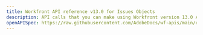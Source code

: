 ```yaml
---
title: Workfront API reference v13.0 for Issues Objects
description: API calls that you can make using Workfront version 13.0 APIs for Issues.
openAPISpec: https://raw.githubusercontent.com/AdobeDocs/wf-apis/main/oas_files/issue.json
---
```

